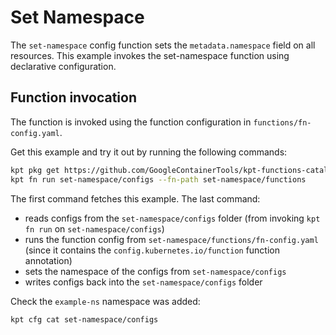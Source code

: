 # Set Namespace

The `set-namespace` config function sets the `metadata.namespace` field on all
resources. This example invokes the set-namespace function using declarative
configuration.

## Function invocation

The function is invoked using the function configuration in
`functions/fn-config.yaml`.

Get this example and try it out by running the following commands:

```sh
kpt pkg get https://github.com/GoogleContainerTools/kpt-functions-catalog.git/examples/set-namespace .
kpt fn run set-namespace/configs --fn-path set-namespace/functions
```

The first command fetches this example. The last command:

* reads configs from the `set-namespace/configs` folder (from invoking
  `kpt fn run` on `set-namespace/configs`)
* runs the function config from `set-namespace/functions/fn-config.yaml`
  (since it contains the `config.kubernetes.io/function` function annotation)
* sets the namespace of the configs from `set-namespace/configs`
* writes configs back into the `set-namespace/configs` folder

Check the `example-ns` namespace was added:

```sh
kpt cfg cat set-namespace/configs
```
